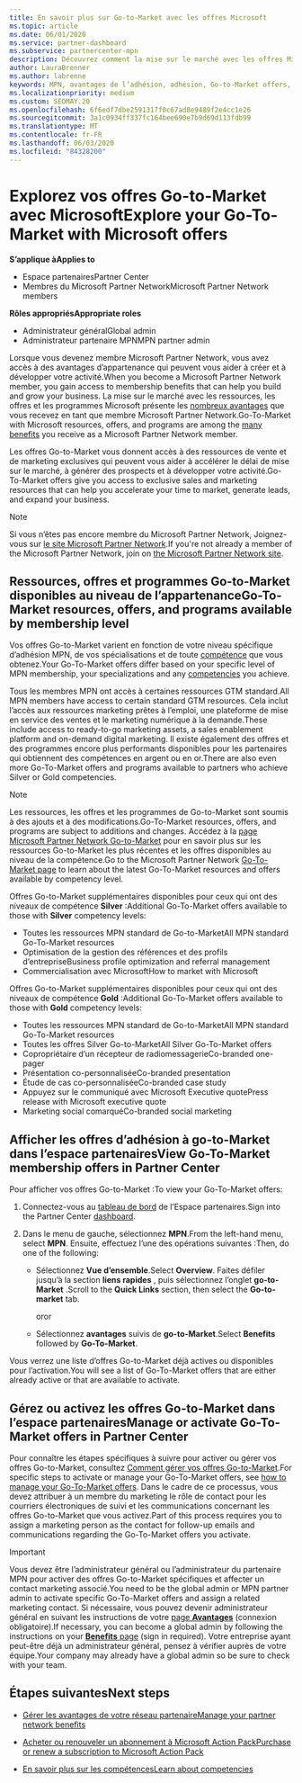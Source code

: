```yaml
---
title: En savoir plus sur Go-to-Market avec les offres Microsoft
ms.topic: article
ms.date: 06/01/2020
ms.service: partner-dashboard
ms.subservice: partnercenter-mpn
description: Découvrez comment la mise sur le marché avec les offres Microsoft peut accélérer le délai de mise sur le marché, générer des prospects et développer votre activité.
author: LauraBrenner
ms.author: labrenne
keywords: MPN, avantages de l’adhésion, adhésion, Go-to-Market offers, Go-to-Market avec Microsoft, accéder au marché, adhésion Gold, abonnement Silver
ms.localizationpriority: medium
ms.custom: SEOMAY.20
ms.openlocfilehash: 6f6edf7dbe2591317f0c67ad8e9489f2e4cc1e26
ms.sourcegitcommit: 3a1c0934ff337fc164bee690e7b9d69d113fdb99
ms.translationtype: MT
ms.contentlocale: fr-FR
ms.lasthandoff: 06/03/2020
ms.locfileid: "84328200"
---
```

# <a name="explore-your-go-to-market-with-microsoft-offers"></a><span data-ttu-id="e47c0-104">Explorez vos offres Go-to-Market avec Microsoft</span><span class="sxs-lookup"><span data-stu-id="e47c0-104">Explore your Go-To-Market with Microsoft offers</span></span>

<span data-ttu-id="e47c0-105">**S’applique à**</span><span class="sxs-lookup"><span data-stu-id="e47c0-105">**Applies to**</span></span>

- <span data-ttu-id="e47c0-106">Espace partenaires</span><span class="sxs-lookup"><span data-stu-id="e47c0-106">Partner Center</span></span>
- <span data-ttu-id="e47c0-107">Membres du Microsoft Partner Network</span><span class="sxs-lookup"><span data-stu-id="e47c0-107">Microsoft Partner Network members</span></span>

<span data-ttu-id="e47c0-108">**Rôles appropriés**</span><span class="sxs-lookup"><span data-stu-id="e47c0-108">**Appropriate roles**</span></span>

- <span data-ttu-id="e47c0-109">Administrateur général</span><span class="sxs-lookup"><span data-stu-id="e47c0-109">Global admin</span></span>
- <span data-ttu-id="e47c0-110">Administrateur partenaire MPN</span><span class="sxs-lookup"><span data-stu-id="e47c0-110">MPN partner admin</span></span>

<span data-ttu-id="e47c0-111">Lorsque vous devenez membre Microsoft Partner Network, vous avez accès à des avantages d’appartenance qui peuvent vous aider à créer et à développer votre activité.</span><span class="sxs-lookup"><span data-stu-id="e47c0-111">When you become a Microsoft Partner Network member, you gain access to membership benefits that can help you build and grow your business.</span></span> <span data-ttu-id="e47c0-112">La mise sur le marché avec les ressources, les offres et les programmes Microsoft présente les [nombreux avantages](https://partner.microsoft.com/manage-your-partner-network-benefits) que vous recevez en tant que membre Microsoft Partner Network.</span><span class="sxs-lookup"><span data-stu-id="e47c0-112">Go-To-Market with Microsoft resources, offers, and programs are among the [many benefits](https://partner.microsoft.com/manage-your-partner-network-benefits) you receive as a Microsoft Partner Network member.</span></span>

<span data-ttu-id="e47c0-113">Les offres Go-to-Market vous donnent accès à des ressources de vente et de marketing exclusives qui peuvent vous aider à accélérer le délai de mise sur le marché, à générer des prospects et à développer votre activité.</span><span class="sxs-lookup"><span data-stu-id="e47c0-113">Go-To-Market offers give you access to exclusive sales and marketing resources that can help you accelerate your time to market, generate leads, and expand your business.</span></span>

>[!NOTE]
><span data-ttu-id="e47c0-114">Si vous n’êtes pas encore membre du Microsoft Partner Network, Joignez-vous sur [le site Microsoft Partner Network](https://partner.microsoft.com/membership).</span><span class="sxs-lookup"><span data-stu-id="e47c0-114">If you're not already a member of the Microsoft Partner Network, join on [the Microsoft Partner Network site](https://partner.microsoft.com/membership).</span></span>

## <a name="go-to-market-resources-offers-and-programs-available-by-membership-level"></a><span data-ttu-id="e47c0-115">Ressources, offres et programmes Go-to-Market disponibles au niveau de l’appartenance</span><span class="sxs-lookup"><span data-stu-id="e47c0-115">Go-To-Market resources, offers, and programs available by membership level</span></span>

<span data-ttu-id="e47c0-116">Vos offres Go-to-Market varient en fonction de votre niveau spécifique d’adhésion MPN, de vos spécialisations et de toute [compétence](learn-about-competencies.md) que vous obtenez.</span><span class="sxs-lookup"><span data-stu-id="e47c0-116">Your Go-To-Market offers differ based on your specific level of MPN membership, your specializations and any [competencies](learn-about-competencies.md) you achieve.</span></span>

<span data-ttu-id="e47c0-117">Tous les membres MPN ont accès à certaines ressources GTM standard.</span><span class="sxs-lookup"><span data-stu-id="e47c0-117">All MPN members have access to certain standard GTM resources.</span></span> <span data-ttu-id="e47c0-118">Cela inclut l’accès aux ressources marketing prêtes à l’emploi, une plateforme de mise en service des ventes et le marketing numérique à la demande.</span><span class="sxs-lookup"><span data-stu-id="e47c0-118">These include access to ready-to-go marketing assets, a sales enablement platform and on-demand digital marketing.</span></span> <span data-ttu-id="e47c0-119">Il existe également des offres et des programmes encore plus performants disponibles pour les partenaires qui obtiennent des compétences en argent ou en or.</span><span class="sxs-lookup"><span data-stu-id="e47c0-119">There are also even more Go-To-Market offers and programs available to partners who achieve Silver or Gold competencies.</span></span>

>[!NOTE]
><span data-ttu-id="e47c0-120">Les ressources, les offres et les programmes de Go-to-Market sont soumis à des ajouts et à des modifications.</span><span class="sxs-lookup"><span data-stu-id="e47c0-120">Go-To-Market resources, offers, and programs are subject to additions and changes.</span></span> <span data-ttu-id="e47c0-121">Accédez à la [page Microsoft Partner Network Go-to-Market](https://partner.microsoft.com/membership/go-to-market) pour en savoir plus sur les ressources Go-to-Market les plus récentes et les offres disponibles au niveau de la compétence.</span><span class="sxs-lookup"><span data-stu-id="e47c0-121">Go to the Microsoft Partner Network [Go-To-Market page](https://partner.microsoft.com/membership/go-to-market) to learn about the latest Go-To-Market resources and offers available by competency level.</span></span>

<span data-ttu-id="e47c0-122">Offres Go-to-Market supplémentaires disponibles pour ceux qui ont des niveaux de compétence **Silver** :</span><span class="sxs-lookup"><span data-stu-id="e47c0-122">Additional Go-To-Market offers available to those with **Silver** competency levels:</span></span>

- <span data-ttu-id="e47c0-123">Toutes les ressources MPN standard de Go-to-Market</span><span class="sxs-lookup"><span data-stu-id="e47c0-123">All MPN standard Go-To-Market resources</span></span>
- <span data-ttu-id="e47c0-124">Optimisation de la gestion des références et des profils d’entreprise</span><span class="sxs-lookup"><span data-stu-id="e47c0-124">Business profile optimization and referral management</span></span>
- <span data-ttu-id="e47c0-125">Commercialisation avec Microsoft</span><span class="sxs-lookup"><span data-stu-id="e47c0-125">How to market with Microsoft</span></span>

<span data-ttu-id="e47c0-126">Offres Go-to-Market supplémentaires disponibles pour ceux qui ont des niveaux de compétence **Gold** :</span><span class="sxs-lookup"><span data-stu-id="e47c0-126">Additional Go-To-Market offers available to those with **Gold** competency levels:</span></span>

- <span data-ttu-id="e47c0-127">Toutes les ressources MPN standard de Go-to-Market</span><span class="sxs-lookup"><span data-stu-id="e47c0-127">All MPN standard Go-To-Market resources</span></span>
- <span data-ttu-id="e47c0-128">Toutes les offres Silver Go-to-Market</span><span class="sxs-lookup"><span data-stu-id="e47c0-128">All Silver Go-To-Market offers</span></span>
- <span data-ttu-id="e47c0-129">Copropriétaire d’un récepteur de radiomessagerie</span><span class="sxs-lookup"><span data-stu-id="e47c0-129">Co-branded one-pager</span></span>
- <span data-ttu-id="e47c0-130">Présentation co-personnalisée</span><span class="sxs-lookup"><span data-stu-id="e47c0-130">Co-branded presentation</span></span>
- <span data-ttu-id="e47c0-131">Étude de cas co-personnalisée</span><span class="sxs-lookup"><span data-stu-id="e47c0-131">Co-branded case study</span></span>
- <span data-ttu-id="e47c0-132">Appuyez sur le communiqué avec Microsoft Executive quote</span><span class="sxs-lookup"><span data-stu-id="e47c0-132">Press release with Microsoft executive quote</span></span>
- <span data-ttu-id="e47c0-133">Marketing social comarqué</span><span class="sxs-lookup"><span data-stu-id="e47c0-133">Co-branded social marketing</span></span>

## <a name="view-go-to-market-membership-offers-in-partner-center"></a><span data-ttu-id="e47c0-134">Afficher les offres d’adhésion à go-to-Market dans l’espace partenaires</span><span class="sxs-lookup"><span data-stu-id="e47c0-134">View Go-To-Market membership offers in Partner Center</span></span>

<span data-ttu-id="e47c0-135">Pour afficher vos offres Go-to-Market :</span><span class="sxs-lookup"><span data-stu-id="e47c0-135">To view your Go-To-Market offers:</span></span>

1. <span data-ttu-id="e47c0-136">Connectez-vous au [tableau de bord]( https://docs.microsoft.com/partner-center/) de l’Espace partenaires.</span><span class="sxs-lookup"><span data-stu-id="e47c0-136">Sign into the Partner Center [dashboard]( https://docs.microsoft.com/partner-center/).</span></span>

2. <span data-ttu-id="e47c0-137">Dans le menu de gauche, sélectionnez **MPN**.</span><span class="sxs-lookup"><span data-stu-id="e47c0-137">From the left-hand menu, select **MPN**.</span></span> <span data-ttu-id="e47c0-138">Ensuite, effectuez l’une des opérations suivantes :</span><span class="sxs-lookup"><span data-stu-id="e47c0-138">Then, do one of the following:</span></span>

    - <span data-ttu-id="e47c0-139">Sélectionnez **Vue d’ensemble**.</span><span class="sxs-lookup"><span data-stu-id="e47c0-139">Select **Overview**.</span></span> <span data-ttu-id="e47c0-140">Faites défiler jusqu’à la section **liens rapides** , puis sélectionnez l’onglet **go-to-Market** .</span><span class="sxs-lookup"><span data-stu-id="e47c0-140">Scroll to the **Quick Links** section, then select the **Go-to-market** tab.</span></span>

      <span data-ttu-id="e47c0-141">or</span><span class="sxs-lookup"><span data-stu-id="e47c0-141">or</span></span>

    - <span data-ttu-id="e47c0-142">Sélectionnez **avantages** suivis de **go-to-Market**.</span><span class="sxs-lookup"><span data-stu-id="e47c0-142">Select **Benefits** followed by **Go-To-Market**.</span></span>

<span data-ttu-id="e47c0-143">Vous verrez une liste d’offres Go-to-Market déjà actives ou disponibles pour l’activation.</span><span class="sxs-lookup"><span data-stu-id="e47c0-143">You will see a list of Go-To-Market offers that are either already active or that are available to activate.</span></span>

## <a name="manage-or-activate-go-to-market-offers-in-partner-center"></a><span data-ttu-id="e47c0-144">Gérez ou activez les offres Go-to-Market dans l’espace partenaires</span><span class="sxs-lookup"><span data-stu-id="e47c0-144">Manage or activate Go-To-Market offers in Partner Center</span></span>

<span data-ttu-id="e47c0-145">Pour connaître les étapes spécifiques à suivre pour activer ou gérer vos offres Go-to-Market, consultez [Comment gérer vos offres Go-to-Market](manage-your-partner-network-benefits.md#manage-go-to-market-offers).</span><span class="sxs-lookup"><span data-stu-id="e47c0-145">For specific steps to activate or manage your Go-To-Market offers, see [how to manage your Go-To-Market offers](manage-your-partner-network-benefits.md#manage-go-to-market-offers).</span></span> <span data-ttu-id="e47c0-146">Dans le cadre de ce processus, vous devez attribuer à un membre du marketing le rôle de contact pour les courriers électroniques de suivi et les communications concernant les offres Go-to-Market que vous activez.</span><span class="sxs-lookup"><span data-stu-id="e47c0-146">Part of this process requires you to assign a marketing person as the contact for follow-up emails and communications regarding the Go-To-Market offers you activate.</span></span>

>[!IMPORTANT]
><span data-ttu-id="e47c0-147">Vous devez être l’administrateur général ou l’administrateur du partenaire MPN pour activer des offres Go-to-Market spécifiques et affecter un contact marketing associé.</span><span class="sxs-lookup"><span data-stu-id="e47c0-147">You need to be the global admin or MPN partner admin to activate specific Go-To-Market offers and assign a related marketing contact.</span></span> <span data-ttu-id="e47c0-148">Si nécessaire, vous pouvez devenir administrateur général en suivant les instructions de votre [page **Avantages**](https://partnercenter.microsoft.com/pcv/partnership/benefits) (connexion obligatoire).</span><span class="sxs-lookup"><span data-stu-id="e47c0-148">If necessary, you can become a global admin by following the instructions on your [**Benefits** page](https://partnercenter.microsoft.com/pcv/partnership/benefits) (sign in required).</span></span> <span data-ttu-id="e47c0-149">Votre entreprise ayant peut-être déjà un administrateur général, pensez à vérifier auprès de votre équipe.</span><span class="sxs-lookup"><span data-stu-id="e47c0-149">Your company may already have a global admin so be sure to check with your team.</span></span>

## <a name="next-steps"></a><span data-ttu-id="e47c0-150">Étapes suivantes</span><span class="sxs-lookup"><span data-stu-id="e47c0-150">Next steps</span></span>

- [<span data-ttu-id="e47c0-151">Gérer les avantages de votre réseau partenaire</span><span class="sxs-lookup"><span data-stu-id="e47c0-151">Manage your partner network benefits</span></span>](manage-your-partner-network-benefits.md)

- [<span data-ttu-id="e47c0-152">Acheter ou renouveler un abonnement à Microsoft Action Pack</span><span class="sxs-lookup"><span data-stu-id="e47c0-152">Purchase or renew a subscription to Microsoft Action Pack</span></span>](mpn-get-action-pack.md)

- [<span data-ttu-id="e47c0-153">En savoir plus sur les compétences</span><span class="sxs-lookup"><span data-stu-id="e47c0-153">Learn about competencies</span></span>](learn-about-competencies.md)
